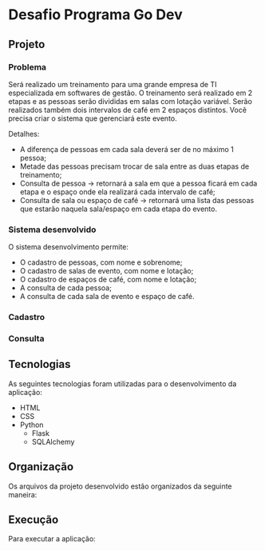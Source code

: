 # Desafio Programa Go Dev

## Projeto

### Problema
Será realizado um treinamento para uma grande empresa de TI especializada em softwares de gestão. O treinamento será realizado em 2 etapas e as pessoas serão divididas em salas com lotação variável. Serão realizados também dois intervalos de café em 2 espaços distintos. Você precisa criar o sistema que gerenciará este evento.

Detalhes:
* A diferença de pessoas em cada sala deverá ser de no máximo 1 pessoa;
* Metade das pessoas precisam trocar de sala entre as duas etapas de treinamento;
* Consulta de pessoa -> retornará a sala em que a pessoa ficará em cada etapa e o espaço onde ela realizará cada intervalo de café;
* Consulta de sala ou espaço de café -> retornará uma lista das pessoas que estarão naquela sala/espaço em cada etapa do evento.

### Sistema desenvolvido
O sistema desenvolvimento permite:
- O cadastro de pessoas, com nome e sobrenome;
- O cadastro de salas de evento, com nome e lotação;
- O cadastro de espaços de café, com nome e lotação;
- A consulta de cada pessoa;
- A consulta de cada sala de evento e espaço de café.

### Cadastro

### Consulta

## Tecnologias
As seguintes tecnologias foram utilizadas para o desenvolvimento da aplicação:
* HTML
* CSS
* Python
  * Flask 
  * SQLAlchemy

## Organização
Os arquivos da projeto desenvolvido estão organizados da seguinte maneira:


## Execução
Para executar a aplicação:

